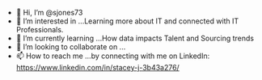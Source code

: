 - 👋 Hi, I’m @sjones73
- 👀 I’m interested in ...Learning more about IT and connected with IT Professionals.
- 🌱 I’m currently learning ...How data impacts Talent and Sourcing trends
- 💞️ I’m looking to collaborate on ...
- 📫 How to reach me ...by connecting with me on LinkedIn: https://www.linkedin.com/in/stacey-j-3b43a276/

<!---
sjones73/sjones73 is a ✨ special ✨ repository because its `README.md` (this file) appears on your GitHub profile.
You can click the Preview link to take a look at your changes.
--->
